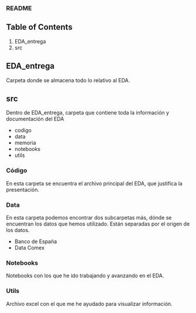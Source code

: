 ### README

## Table of Contents
1. EDA_entrega
2. src

## EDA_entrega
Carpeta donde se almacena todo lo relativo al EDA.

## src
Dentro de EDA_entrega, carpeta que contiene toda la información y documentación del EDA
* codigo
* data
* memoria
* notebooks
* utils

### Código
En esta carpeta se encuentra el archivo principal del EDA, que justifica la presentación.

### Data
En esta carpeta podemos encontrar dos subcarpetas más, dónde se encuentran los datos que hemos utilizado. Están separadas por el origen de los datos.
* Banco de España
* Data Comex

### Notebooks
Notebooks con los que he ido trabajando y avanzando en el EDA.

### Utils
Archivo excel con el que me he ayudado para visualizar información.
